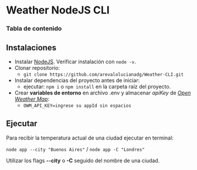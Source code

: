 # Weather NodeJS CLI

### Tabla de contenido

## Instalaciones
* Instalar [NodeJS](https://nodejs.org/es/). Verificar instalación con `node -v`.
* Clonar repositorio:
  * `git clone https://github.com/arevalolucianadg/Weather-CLI.git`
* Instalar dependencias del proyecto antes de iniciar:
  * ejecutar: `npm i` o `npm install` en la carpeta raíz del proyecto. 
* Crear **variables de entorno** en archivo .env y almacenar *apiKey* de [*Open Weather Map*](https://openweathermap.org/current):
  * `OWM_API_KEY=ingrese su appId sin espacios`

## Ejecutar
Para recibir la temperatura actual de una ciudad ejecutar en terminal:

`node app --city "Buenos Aires"` / `node app -C "Londres"`

Utilizar los flags **--city** o **-C** seguido del nombre de una ciudad.